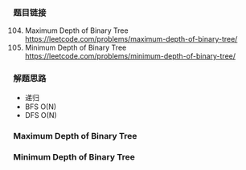 ### 题目链接
104. Maximum Depth of Binary Tree  https://leetcode.com/problems/maximum-depth-of-binary-tree/
111. Minimum Depth of Binary Tree  https://leetcode.com/problems/minimum-depth-of-binary-tree/

### 解题思路
* 递归
* BFS O(N)
* DFS O(N)

### Maximum Depth of Binary Tree

### Minimum Depth of Binary Tree
